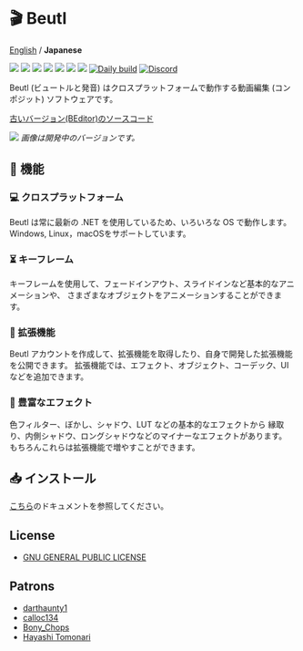 # 🎬 Beutl

[English](README.md) / __Japanese__

![](https://img.shields.io/github/issues/b-editor/beutl)
![](https://img.shields.io/github/forks/b-editor/beutl)
![](https://img.shields.io/github/stars/b-editor/beutl)
![](https://img.shields.io/github/license/b-editor/beutl)
![](https://img.shields.io/github/downloads/b-editor/beutl/total)
![](https://img.shields.io/github/v/release/b-editor/beutl)
![](https://img.shields.io/github/repo-size/b-editor/beutl)
[![Daily build](https://github.com/b-editor/beutl/actions/workflows/daily-build.yml/badge.svg)](https://github.com/b-editor/beutl/actions/workflows/daily-build.yml)
[![Discord](https://img.shields.io/discord/868076100511760385.svg?label=&logo=discord&logoColor=ffffff&color=7389D8&labelColor=6A7EC2)](https://discord.gg/Bm3pnVc928)

Beutl (ビュートルと発音) はクロスプラットフォームで動作する動画編集 (コンポジット) ソフトウェアです。  

[古いバージョン(BEditor)のソースコード](https://github.com/b-editor/beutl/tree/old/develop)

![](https://raw.github.com/b-editor/beutl/main/assets/screenshots/screenshot-light-dark.png)
_画像は開発中のバージョンです。_

## 📖 機能

### 💻 クロスプラットフォーム
Beutl は常に最新の .NET を使用しているため、いろいろな OS で動作します。 Windows, Linux，macOSをサポートしています。

### ⏳ キーフレーム
キーフレームを使用して、フェードインアウト、スライドインなど基本的なアニメーションや、 さまざまなオブジェクトをアニメーションすることができます。

### 🔌 拡張機能
Beutl アカウントを作成して、拡張機能を取得したり、自身で開発した拡張機能を公開できます。 拡張機能では、エフェクト、オブジェクト、コーデック、UIなどを追加できます。

### 🧰 豊富なエフェクト
色フィルター、ぼかし、シャドウ、LUT などの基本的なエフェクトから 縁取り、内側シャドウ、ロングシャドウなどのマイナーなエフェクトがあります。 もちろんこれらは拡張機能で増やすことができます。

## 📥 インストール
[こちら](https://beutl.beditor.net/docs/get-started/install)のドキュメントを参照してください。

## License

- [GNU GENERAL PUBLIC LICENSE](https://github.com/b-editor/beutl/blob/main/LICENSE)

## Patrons

- [darthaunty1](https://www.patreon.com/user/creators?u=89848438)
- [calloc134](https://github.com/calloc134)
- [Bony_Chops](https://github.com/BonyChops)
- [Hayashi Tomonari](https://www.patreon.com/user/creators?u=62872137)
